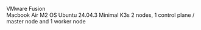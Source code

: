 VMware Fusion <br>
Macbook Air M2
OS Ubuntu 24.04.3 Minimal
K3s
2 nodes, 1 control plane / master node and 1 worker node
